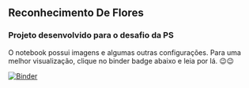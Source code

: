 ## Reconhecimento De Flores
### Projeto desenvolvido para o desafio da PS

O notebook possui imagens e algumas outras configurações. Para uma melhor visualização, clique no binder badge abaixo e leia por lá. :wink::wink:

[![Binder](https://mybinder.org/badge_logo.svg)](https://mybinder.org/v2/gh/lerochas/reconhecimento-de-flores/master)
